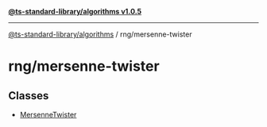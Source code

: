[**@ts-standard-library/algorithms v1.0.5**](../../README.md)

***

[@ts-standard-library/algorithms](../../modules.md) / rng/mersenne-twister

# rng/mersenne-twister

## Classes

- [MersenneTwister](classes/MersenneTwister.md)
